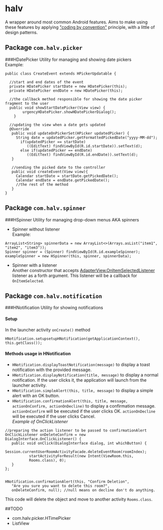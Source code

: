 # halv
A wrapper around most common Android features. Aims to make using these features by applying ["coding by convention"](https://en.wikipedia.org/wiki/Convention_over_configuration) principle, with a little of design patterns.
<br>

## Package `com.halv.picker`
###HDatePicker
Utility for managing and showing date pickers<br>
Example:
```
public class CreateEvent extends HPickerUpdatable {

  //start and end dates of the event
  private HDatePicker startDate = new HDatePicker(this);
  private HDatePicker endDate = new HDatePicker(this);

  //the callback method responsible for showing the date picker fragment to the user
  public void showStartDatePicker(View view) {
        urgencyHDatePicker.showHDatePickerDialog();
    }

  //updating the view when a date gets updated
  @Override
   public void updateOnPickerSet(HPicker updatedPicker) {
     String date = updatedPicker.getFormattedPickedDate("yyyy-MM-dd");
       if(updatedPicker == startDate)
          ((EditText) findViewById(R.id.startDate)).setText(d);
       else if(updatedPicker == endDate)
          ((EditText) findViewById(R.id.endDate)).setText(d);
   }

   //sending the picked date to the controller
   public void createEvent(View view){
     Calendar startDate = startDate.getPickedDate();
     Calendar endDate = endDate.getPickedDate();
     //the rest of the method
   }
}
```
## Package `com.halv.spinner`
###HSpinner
Utility for managing drop-down menus AKA spinners<br>
* Spinner without listener<br>
Example:
```
ArrayList<String> spinnerData = new ArrayList<>(Arrays.asList("item1", "item2", "item3"));
Spinner spinner = (Spinner) findViewById(R.id.exampleSpinner);
exampleSpinner = new HSpinner(this, spinner, spinnerData);
```

* Spinner with a listener<br>
Another constructor that accepts [AdapterView.OnItemSelectedListener](http://developer.android.com/reference/android/widget/AdapterView.OnItemSelectedListener.html) listener as a forth argument. This listener will be a callback for `OnItemSelected`.



## Package `com.halv.notification`
###HNotification
Utility for showing notifications
#### Setup
In the launcher activity `onCreate()` method
```
HNotification.setupsetupHNotification(getApplicationContext(), this.getClass());
```
#### Methods usage in HNotification
 * `HNotification.displayToastNotification(message)` to display a toast notification with the provided message.
 * `HNotification.displayNotification(title, message)` to display a normal notification. If the user clicks it, the application will launch from the launcher activity.
 * `HNotification.simpleAlert(this, title, message)` to display a simple alert with an OK button.
 * `HNotification.confirmationAlert(this, title, message, actionOnConfirm, actionOnDecline)` to display a confirmation message.<br> `actionOnConfirm` will be executed if the user clicks OK. `actionOnDecline` will be executed if the user clicks Cancel.<br>
 *Example of OnClickListener*

 ```
 //preparing the action listener to be passed to confirmationAlert
 OnClickListener onDeleteConfirm = new DialogInterface.OnClickListener() {
 	public void onClick(DialogInterface dialog, int whichButton) {
 			Session.currentUserRoomActivityFacade.deleteEventRoom(roomIndex);
 			startActivityForResult(new Intent(ViewRoom.this,
 			Rooms.class), 0);
 	}
 };


 HNotification.confirmationAlert(this, "Confirm Deletion",
 	"Are you sure you want to delete this room?",
    onDeleteConfirm, null); //null means on decline don't do anything.
```

This code will delete the object and move to another activity `Rooms.class`.


##TODO
* com.halv.picker.HTimePicker
* ListView
